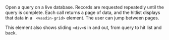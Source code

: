 Open a query on a live database. Records are requested repeatedly until the query is complete. Each call returns a page of data, and the hitlist displays that data in a ` <vaadin-grid>` element. The user can jump between pages.

This element also shows sliding `<div>`s in and out, from query to hit list and back.
